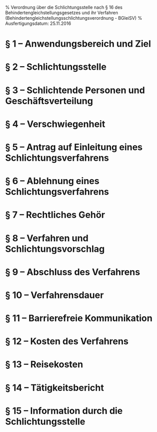 % Verordnung über die Schlichtungsstelle nach § 16 des Behindertengleichstellungsgesetzes und ihr Verfahren  (Behindertengleichstellungsschlichtungsverordnung - BGleiSV)
% Ausfertigungsdatum: 25.11.2016
 
# § 1 – Anwendungsbereich und Ziel

# § 2 – Schlichtungsstelle

# § 3 – Schlichtende Personen und Geschäftsverteilung

# § 4 – Verschwiegenheit

# § 5 – Antrag auf Einleitung eines Schlichtungsverfahrens

# § 6 – Ablehnung eines Schlichtungsverfahrens

# § 7 – Rechtliches Gehör

# § 8 – Verfahren und Schlichtungsvorschlag

# § 9 – Abschluss des Verfahrens

# § 10 – Verfahrensdauer

# § 11 – Barrierefreie Kommunikation

# § 12 – Kosten des Verfahrens

# § 13 – Reisekosten

# § 14 – Tätigkeitsbericht

# § 15 – Information durch die Schlichtungsstelle
